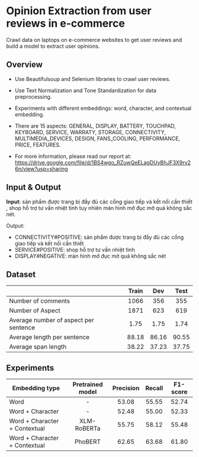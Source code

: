 # Opinion Extraction from user reviews in e-commerce
Crawl data on laptops on e-commerce websites to get user reviews and build a model to extract user opinions.
## Overview
* Use Beautifulsoup and Selenium libraries to crawl user reviews. 

* Use Text Normalization and Tone Standardization for data preprocessing. 

* Experiments with different embeddings: word, character, and contextual embedding.  

* There are 15 aspects: GENERAL, DISPLAY, BATTERY, TOUCHPAD, KEYBOARD, SERVICE, WARRATY, STORAGE, CONNECTIVITY, MULTIMEDIA_DEVICES, DESIGN, FANS_COOLING, PERFORMANCE, PRICE, FEATURES.

* For more information, please read our report at: https://drive.google.com/file/d/1BS4wgo_RZuwQeELagDUyBhJF3X9rv26n/view?usp=sharing
## Input & Output
**Input**: sản phẩm được trang bị đầy đủ các cổng giao tiếp và kết nối cần thiết , shop hỗ trợ tư vấn nhiệt tình tuy nhiên màn hình mở đục mờ quá không sắc nét.

Output:
- CONNECTIVITY#POSITIVE: sản phẩm được trang bị đầy đủ các cổng giao tiếp và kết nối cần thiết
- SERVICE#POSITIVE: shop hỗ trợ tư vấn nhiệt tình
- DISPLAY#NEGATIVE: màn hình mở đục mờ quá không sắc nét

## Dataset
|         | Train           | Dev  | Test |
| ------------- |:-------------:| :-------------: | :-------------: | 
| Number of comments      | 1066 | 356 | 355 | 
| Number of Aspect       | 1871 | 623 | 619 | 
| Average number of aspect per sentence | 1.75 | 1.75 | 1.74|
| Average length per sentence | 88.18 | 86.16 | 90.55 |
| Average span length | 38.22 | 37.23 | 37.75 |

## Experiments
|  Embedding type       | Pretrained model |Precision           | Recall  | F1-score |
| ------------- |:-------------:|:-------------:| :-------------: | :-------------: | 
| Word      | - |53.08 | 55.55 | 52.74 |
| Word + Character| -       | 52.48 | 55.00 | 52.33 |
| Word + Character + Contextual | XLM-RoBERTa| 55.75 | 58.12 | 55.48 |
| Word + Character + Contextual | PhoBERT| 62.65 | 63.68 | 61.80 |


